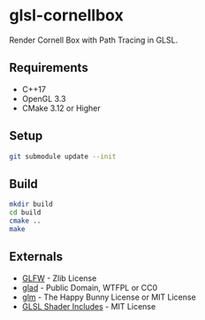 # glsl-cornellbox

Render Cornell Box with Path Tracing in GLSL.

## Requirements

* C++17
* OpenGL 3.3
* CMake 3.12 or Higher

## Setup

```bash
git submodule update --init
```

## Build

```bash
mkdir build
cd build
cmake ..
make
```

## Externals

* [GLFW](https://github.com/glfw/glfw) - Zlib License
* [glad](https://github.com/Dav1dde/glad) - Public Domain, WTFPL or CC0
* [glm](https://github.com/g-truc/glm) - The Happy Bunny License or MIT License
* [GLSL Shader Includes](https://github.com/tntmeijs/GLSL-Shader-Includes) - MIT License